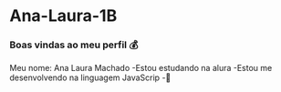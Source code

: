 # Ana-Laura-1B
### Boas vindas ao meu perfil 💰
Meu nome: Ana Laura Machado
-Estou estudando na alura
-Estou me desenvolvendo na linguagem JavaScrip
-💟

